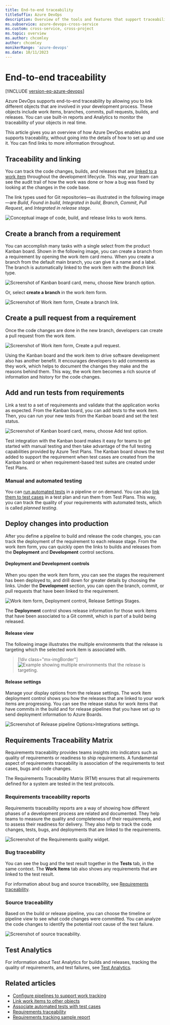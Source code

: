 ```yaml
---
title: End-to-end traceability
titleSuffix: Azure DevOps
description: Overview of the tools and features that support traceability from requirements to deployment.    
ms.subservice: azure-devops-cross-service
ms.custom: cross-service, cross-project
ms.topic: overview
ms.author: chcomley
author: chcomley
monikerRange: 'azure-devops'
ms.date: 10/11/2023
---
```

 

# End-to-end traceability 

[!INCLUDE [version-eq-azure-devops](../includes/version-eq-azure-devops.md)]

Azure DevOps supports end-to-end traceability by allowing you to link different objects that are involved in your development process. These objects include work items, branches, commits, pull requests, builds, and releases. You can use built-in reports and Analytics to monitor the traceability of your objects in real time. 

This article gives you an overview of how Azure DevOps enables and supports traceability, without going into the details of how to set up and use it. You can find links to more information throughout.

## Traceability and linking 

You can track the code changes, builds, and releases that are [linked to a work item](../boards/backlogs/add-link.md) throughout the development lifecycle. This way, your team can see the audit trail of how the work was done or how a bug was fixed by looking at the changes in the code base.

The link types used for Git repositories&mdash;as illustrated in the following image&mdash;are *Build*, *Found in build*, *Integrated in build*, *Branch*, *Commit*, *Pull Request*, and *Integrated in release stage*.

![Conceptual image of code, build, and release links to work items.](media/traceability/concept-build-release-links.png) 

## Create a branch from a requirement  

You can accomplish many tasks with a single select from the product Kanban board. Shown in the following image, you can create a branch from a requirement by opening the work item card menu. When you create a branch from the default main branch, you can give it a name and a label. The branch is automatically linked to the work item with the *Branch* link type.

![Screenshot of Kanban board card, menu, choose New branch option.](media/traceability/board-card-menu-new-branch.png)      

Or, select **create a branch** in the work item form.  

![Screenshot of Work item form, Create a branch link.](media/traceability/work-item-form-branch.png)  

## Create a pull request from a requirement

Once the code changes are done in the new branch, developers can create a pull request from the work item. 

![Screenshot of Work item form, Create a pull request.](media/traceability/work-item-form-pull-request.png)   

Using the Kanban board and the work item to drive software development also has another benefit. It encourages developers to add comments as they work, which helps to document the changes they make and the reasons behind them. This way, the work item becomes a rich source of information and history for the code changes. 
 
## Add and run tests from requirements 

Link a test to a set of requirements and validate that the application works as expected. From the Kanban board, you can add tests to the work item. Then, you can run your new tests from the Kanban board and set the test status. 

![Screenshot of Kanban board card, menu, choose Add test option.](media/traceability/board-card-menu-add-test.png)

Test integration with the Kanban board makes it easy for teams to get started with manual testing and then take advantage of the full testing capabilities provided by Azure Test Plans. The Kanban board shows the test added to support the requirement when test cases are created from the Kanban board or when requirement-based test suites are created under Test Plans. 

### Manual and automated testing

You can [run automated tests](../boards/boards/add-run-update-tests.md) in a pipeline or on demand. You can also [link them to test cases](../test/associate-automated-test-with-test-case.md) in a test plan and run them from Test Plans. This way, you can track the quality of your requirements with automated tests, which is called *planned testing*.

## Deploy changes into production
 
After you define a pipeline to build and release the code changes, you can track the deployment of the requirement to each release stage. From the work item form, you can quickly open the links to builds and releases from the **Deployment** and **Development** control sections. 

#### Deployment and Development controls 

When you open the work item form, you can see the stages the requirement has been deployed to, and drill down for greater details by choosing the links. Under the **Development** section, you can open the branch, commit, or pull requests that have been linked to the requirement.

![Work item form, Deployment control, Release Settings Stages.](/azure/devops/boards/work-items/media/deployments-control/deployments-control-1.png)
 
The  **Deployment** control shows release information for those work items that have been associated to a Git commit, which is part of a build being released. 

#### Release view

The following image illustrates the multiple environments that the release is targeting which the selected work item is associated with. 

> [!div class="mx-imgBorder"]  
> ![Example showing multiple environments that the release is targeting.](/azure/devops/boards/work-items/media/deployments-control/releases-stages-1.png)

#### Release settings 

Manage your display options from the release settings. The work item deployment control shows you how the releases that are linked to your work items are progressing. You can see the release status for work items that have commits in the build and for release pipelines that you have set up to send deployment information to Azure Boards.  

![Screenshot of Release pipeline Options>Integrations settings.](media/traceability/release-pipeline-options.png) 

## Requirements Traceability Matrix

Requirements traceability provides teams insights into indicators such as quality of requirements or readiness to ship requirements. A fundamental aspect of requirements traceability is association of the requirements to test cases, bugs and code changes.

The Requirements Traceability Matrix (RTM) ensures that all requirements defined for a system are tested in the test protocols.

### Requirements traceability reports

Requirements traceability reports are a way of showing how different phases of a development process are related and documented. They help teams to measure the quality and completeness of their requirements, and to assess their readiness for delivery. They also help to track the code changes, tests, bugs, and deployments that are linked to the requirements.

![Screenshot of the Requirements quality widget.](/azure/devops/pipelines/test/media/requirements-traceability/requirements-quality-widget.png) 

### Bug traceability

You can see the bug and the test result together in the **Tests** tab, in the same context. The **Work Items** tab also shows any requirements that are linked to the test result.

For information about bug and source traceability, see [Requirements traceability](../pipelines/test/requirements-traceability.md).

### Source traceability 

Based on the build or release pipeline, you can choose the timeline or pipeline view to see what code changes were committed. You can analyze the code changes to identify the potential root cause of the test failure.

![Screenshot of source traceability.](/azure/devops/pipelines/test/media/requirements-traceability/view-code-commits.png)

## Test Analytics

For information about Test Analytics for builds and releases, tracking the quality of requirements, and test failures, see [Test Analytics](../pipelines/test/test-analytics.md).

## Related articles 

- [Configure pipelines to support work tracking](../pipelines/integrations/configure-pipelines-work-tracking.md?toc=/azure/devops/boards/toc.json&bc=/azure/devops/boards/breadcrumb/toc.json)
- [Link work items to other objects](../boards/backlogs/add-link.md)
- [Associate automated tests with test cases](../test/associate-automated-test-with-test-case.md)  
- [Requirements traceability](../pipelines/test/requirements-traceability.md)
- [Requirements tracking sample report](../report/powerbi/sample-stories-overview.md) 
